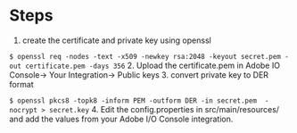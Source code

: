 # Steps

1. create the certificate and private key using openssl

```$ openssl req -nodes -text -x509 -newkey rsa:2048 -keyout secret.pem -out certificate.pem -days 356```
2. Upload the certificate.pem in Adobe IO Console-> Your Integration-> Public keys
3. convert private key to DER format

```$ openssl pkcs8 -topk8 -inform PEM -outform DER -in secret.pem  -nocrypt > secret.key```
4. Edit the config.properties in src/main/resources/ and add the values from your Adobe I/O Console integration.


